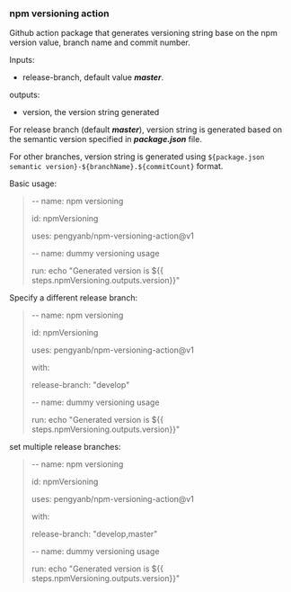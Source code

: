 ### npm versioning action

Github action package that generates versioning string base on the npm version value, branch name and commit number.

Inputs:

- release-branch, default value **_master_**.

outputs:

- version, the version string generated

For release branch (default **_master_**), version string is generated based on the semantic version specified in **_package.json_** file.

For other branches, version string is generated using `${package.json semantic version}-${branchName}.${commitCount}` format.

Basic usage:

> -- name: npm versioning
>
> id: npmVersioning
>
> uses: pengyanb/npm-versioning-action@v1
>
> -- name: dummy versioning usage
>
> run: echo "Generated version is \${{ steps.npmVersioning.outputs.version}}"

Specify a different release branch:

> -- name: npm versioning
>
> id: npmVersioning
>
> uses: pengyanb/npm-versioning-action@v1
>
> with:
>
> release-branch: "develop"
>
> -- name: dummy versioning usage
>
> run: echo "Generated version is \${{ steps.npmVersioning.outputs.version}}"

set multiple release branches:

> -- name: npm versioning
>
> id: npmVersioning
>
> uses: pengyanb/npm-versioning-action@v1
>
> with:
>
> release-branch: "develop,master"
>
> -- name: dummy versioning usage
>
> run: echo "Generated version is \${{ steps.npmVersioning.outputs.version}}"
